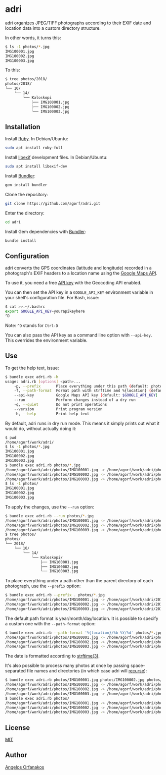 # adri

adri organizes JPEG/TIFF photographs according to their EXIF date and location
data into a custom directory structure.

In other words, it turns this:

```sh
$ ls -1 photos/*.jpg
IMG100001.jpg
IMG100002.jpg
IMG100003.jpg
```

To this:

```sh
$ tree photos/2018/
photos/2018/
└── 10/
    └── 14/
        └── Kaloskopi
            ├── IMG100001.jpg
            ├── IMG100002.jpg
            └── IMG100003.jpg
```

## Installation

Install [Ruby][]. In Debian/Ubuntu:

```sh
sudo apt install ruby-full
```

Install [libexif][] development files. In Debian/Ubuntu:

```sh
sudo apt install libexif-dev
```

Install [Bundler][]:

```sh
gem install bundler
```

Clone the repository:

```sh
git clone https://github.com/agorf/adri.git
```

Enter the directory:

```sh
cd adri
```

Install Gem dependencies with [Bundler][]:

```sh
bundle install
```

## Configuration

adri converts the GPS coordinates (latitude and longitude) recorded in a
photograph's EXIF headers to a location name using the [Google Maps API][].

To use it, you need a free [API key][] with the Geocoding API enabled.

You can then set the API key in a `GOOGLE_API_KEY` environment variable in your
shell's configuration file. For Bash, issue:

```sh
$ cat >>.~/.bashrc
export GOOGLE_API_KEY=yourapikeyhere
^D
```

Note: `^D` stands for `Ctrl-D`

You can also pass the API key as a command line option with `--api-key`. This
overrides the environment variable.

## Use

To get the help text, issue:

```sh
$ bundle exec adri.rb -h
usage: adri.rb [options] <path>...
    -p, --prefix       Place everything under this path (default: photo parent directory)
    -f, --path-format  Format path with strftime and %{location} (default: %Y/%m/%d/%{location})
    --api-key          Google Maps API key (default: $GOOGLE_API_KEY)
    --run              Perform changes instead of a dry run
    -q, --quiet        Do not print operations
    --version          Print program version
    -h, --help         Print help text
```

By default, adri runs in dry run mode. This means it simply prints out what it
would do, without actually doing it:

```sh
$ pwd
/home/agorf/work/adri/
$ ls -1 photos/*.jpg
IMG100001.jpg
IMG100002.jpg
IMG100003.jpg
$ bundle exec adri.rb photos/*.jpg
/home/agorf/work/adri/photos/IMG100001.jpg -> /home/agorf/work/adri/photos/2018/10/14/Kaloskopi/IMG100001.jpg (DRY RUN)
/home/agorf/work/adri/photos/IMG100002.jpg -> /home/agorf/work/adri/photos/2018/10/14/Kaloskopi/IMG100002.jpg (DRY RUN)
/home/agorf/work/adri/photos/IMG100003.jpg -> /home/agorf/work/adri/photos/2018/10/14/Kaloskopi/IMG100003.jpg (DRY RUN)
$ ls -1 photos/
IMG100001.jpg
IMG100002.jpg
IMG100003.jpg
```

To apply the changes, use the `--run` option:

```sh
$ bundle exec adri.rb --run photos/*.jpg
/home/agorf/work/adri/photos/IMG100001.jpg -> /home/agorf/work/adri/photos/2018/10/14/Kaloskopi/IMG100001.jpg
/home/agorf/work/adri/photos/IMG100002.jpg -> /home/agorf/work/adri/photos/2018/10/14/Kaloskopi/IMG100002.jpg
/home/agorf/work/adri/photos/IMG100003.jpg -> /home/agorf/work/adri/photos/2018/10/14/Kaloskopi/IMG100003.jpg
$ tree photos/
photos/
└── 2018/
    └── 10/
        └── 14/
            └── Kaloskopi/
                ├── IMG100001.jpg
                ├── IMG100002.jpg
                └── IMG100003.jpg
```

To place everything under a path other than the parent directory of each
photograph, use the `--prefix` option:

```sh
$ bundle exec adri.rb --prefix . photos/*.jpg
/home/agorf/work/adri/photos/IMG100001.jpg -> /home/agorf/work/adri/2018/10/14/Kaloskopi/IMG100001.jpg (DRY RUN)
/home/agorf/work/adri/photos/IMG100002.jpg -> /home/agorf/work/adri/2018/10/14/Kaloskopi/IMG100002.jpg (DRY RUN)
/home/agorf/work/adri/photos/IMG100003.jpg -> /home/agorf/work/adri/2018/10/14/Kaloskopi/IMG100003.jpg (DRY RUN)
```

The default path format is year/month/day/location. It is possible to specify a
custom one with the `--path-format` option:

```sh
$ bundle exec adri.rb --path-format '%{location}/%b %Y/%d' photos/*.jpg
/home/agorf/work/adri/photos/IMG100001.jpg -> /home/agorf/work/adri/photos/Kaloskopi/Oct 2018/14/IMG100001.jpg (DRY RUN)
/home/agorf/work/adri/photos/IMG100002.jpg -> /home/agorf/work/adri/photos/Kaloskopi/Oct 2018/14/IMG100002.jpg (DRY RUN)
/home/agorf/work/adri/photos/IMG100003.jpg -> /home/agorf/work/adri/photos/Kaloskopi/Oct 2018/14/IMG100003.jpg (DRY RUN)
```

The date is formatted according to [strftime(3)][strftime].

It's also possible to process many photos at once by passing space-separated
file names and directories (in which case adri will [recurse][]):

```sh
$ bundle exec adri.rb photos/IMG100001.jpg photos/IMG100002.jpg photos/IMG100003.jpg
/home/agorf/work/adri/photos/IMG100001.jpg -> /home/agorf/work/adri/photos/2018/10/14/Kaloskopi/IMG100001.jpg (DRY RUN)
/home/agorf/work/adri/photos/IMG100002.jpg -> /home/agorf/work/adri/photos/2018/10/14/Kaloskopi/IMG100002.jpg (DRY RUN)
/home/agorf/work/adri/photos/IMG100003.jpg -> /home/agorf/work/adri/photos/2018/10/14/Kaloskopi/IMG100003.jpg (DRY RUN)
$ bundle exec adri.rb photos/
/home/agorf/work/adri/photos/IMG100001.jpg -> /home/agorf/work/adri/photos/2018/10/14/Kaloskopi/IMG100001.jpg (DRY RUN)
/home/agorf/work/adri/photos/IMG100002.jpg -> /home/agorf/work/adri/photos/2018/10/14/Kaloskopi/IMG100002.jpg (DRY RUN)
/home/agorf/work/adri/photos/IMG100003.jpg -> /home/agorf/work/adri/photos/2018/10/14/Kaloskopi/IMG100003.jpg (DRY RUN)
```

## License

[MIT][]

## Author

[Angelos Orfanakos](https://agorf.gr/contact/)

[Bundler]: https://bundler.io/
[Google Maps API]: https://developers.google.com/maps/documentation/javascript/examples/geocoding-reverse
[API key]: https://cloud.google.com/maps-platform/#get-started
[libexif]: https://libexif.github.io/
[MIT]: https://github.com/agorf/adri/blob/master/LICENSE.txt
[Ruby]: https://www.ruby-lang.org/en/documentation/installation/
[recurse]: https://softwareengineering.stackexchange.com/a/184600/316578
[strftime]: http://man7.org/linux/man-pages/man3/strftime.3.html
